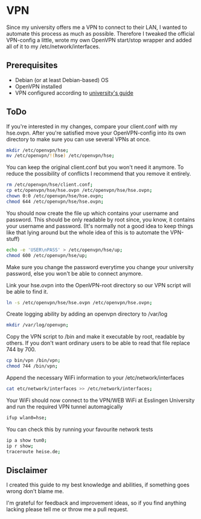 VPN
===
Since my university offers me a VPN to connect to their LAN, I wanted to automate
this process as much as possible. Therefore I tweaked the official VPN-config a
little, wrote my own OpenVPN start/stop wrapper and added all of it to my
/etc/network/interfaces.

Prerequisites
-------------
* Debian (or at least Debian-based) OS
* OpenVPN installed 
* VPN configured according to [university's guide](https://www.hs-esslingen.de/de/hochschule/service/rechenzentrum/mobile-net-wlan-openvpn/anleitungen-mobile-net/linux-kommandozeile.html)

ToDo
----
If you're interested in my changes, compare your client.conf with my hse.ovpn.
After you're satisfied move your OpenVPN-config into its own directory to make
sure you can use several VPNs at once.
```bash
mkdir /etc/openvpn/hse;
mv /etc/openvpn/!(hse) /etc/openvpn/hse;
```

You can keep the original client.conf but you won't need it anymore. To reduce
the possibility of conflicts I recommend that you remove it entirely.
```bash
rm /etc/openvpn/hse/client.conf;
cp etc/openvpn/hse/hse.ovpn /etc/openvpn/hse/hse.ovpn;
chown 0:0 /etc/openvpn/hse/hse.ovpn;
chmod 644 /etc/openvpn/hse/hse.ovpn;
```

You should now create the file up which contains your username and password.
This should be only readable by root since, you know, it contains your username
and password. (It's normally not a good idea to keep things like that lying
around but the whole idea of this is to automate the VPN-stuff)
```bash
echo -e 'USER\nPASS' > /etc/openvpn/hse/up;
chmod 600 /etc/openvpn/hse/up;
```
Make sure you change the password everytime you change your university password,
else you won't be able to connect anymore.

Link your hse.ovpn into the OpenVPN-root directory so our VPN script will be able
to find it.
```bash
ln -s /etc/openvpn/hse/hse.ovpn /etc/openvpn/hse.ovpn;
```
Create logging ability by adding an openvpn directory to /var/log
```bash
mkdir /var/log/openvpn;
```
Copy the VPN script to /bin and make it executable by root, readable by others.
If you don't want ordinary users to be able to read that file replace 744 by 700.
```bash
cp bin/vpn /bin/vpn;
chmod 744 /bin/vpn;
```

Append the necessary WiFi information to your /etc/network/interfaces
```bash
cat etc/network/interfaces >> /etc/network/interfaces;
```

Your WiFi should now connect to the VPN/WEB WiFi at Esslingen University and run
the required VPN tunnel automagically

```bash
ifup wlan0=hse;
```

You can check this by running your favourite network tests
```bash
ip a show tun0;
ip r show;
traceroute heise.de;
```

Disclaimer
----------
I created this guide to my best knowledge and abilities, if something goes wrong
don't blame me.

I'm grateful for feedback and improvement ideas, so if you find anything lacking
please tell me or throw me a pull request.
